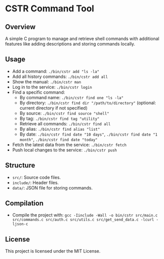 # CSTR Command Tool

## Overview

A simple C program to manage and retrieve shell commands with additional features like adding descriptions and storing commands locally.

## Usage

- Add a command: `./bin/cstr add "ls -la"`
- Add all history commands: `./bin/cstr add all`
- Show the manual: `./bin/cstr man`
- Log in to the service: `./bin/cstr login`
- Find a specific command:
  - By command name: `./bin/cstr find one "ls -la"`
  - By directory: `./bin/cstr find dir "/path/to/directory"` (optional: current directory if not specified)
  - By source: `./bin/cstr find source "shell"`
  - By tag: `./bin/cstr find tag "utility"`
  - Retrieve all commands: `./bin/cstr find all`
  - By alias: `./bin/cstr find alias "list"`
  - By date: `./bin/cstr find date "10 days"`, `./bin/cstr find date "1 month"`, `./bin/cstr find date "today"`
- Fetch the latest data from the service: `./bin/cstr fetch`
- Push local changes to the service: `./bin/cstr push`

## Structure

- `src/`: Source code files.
- `include/`: Header files.
- `data/`: JSON file for storing commands.

## Compilation

- Compile the project with: `gcc -Iinclude -Wall -o bin/cstr src/main.c src/commands.c src/auth.c src/utils.c src/get_send_data.c -lcurl -ljson-c`

## License

This project is licensed under the MIT License.
